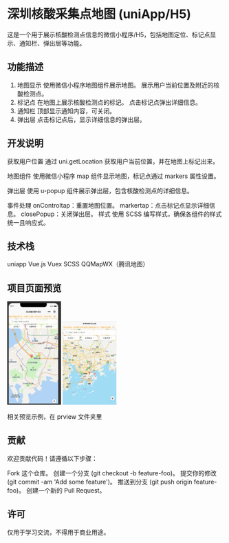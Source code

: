 # 深圳核酸采集点地图 (uniApp/H5)

这是一个用于展示核酸检测点信息的微信小程序/H5，包括地图定位、标记点显示、通知栏、弹出层等功能。

## 功能描述
1. 地图显示
使用微信小程序地图组件展示地图。
展示用户当前位置及附近的核酸检测点。
2. 标记点
在地图上展示核酸检测点的标记。
点击标记点弹出详细信息。
3. 通知栏
顶部显示通知内容，可关闭。
4. 弹出层
点击标记点后，显示详细信息的弹出层。

## 开发说明
获取用户位置
通过 uni.getLocation 获取用户当前位置，并在地图上标记出来。

地图组件
使用微信小程序 map 组件显示地图，标记点通过 markers 属性设置。

弹出层
使用 u-popup 组件展示弹出层，包含核酸检测点的详细信息。

事件处理
onControltap：重置地图位置。
markertap：点击标记点显示详细信息。
closePopup：关闭弹出层。
样式
使用 SCSS 编写样式，确保各组件的样式统一且响应式。

## 技术栈
uniapp
Vue.js
Vuex
SCSS
QQMapWX（腾讯地图）


## 项目页面预览

<img src="./prview/Snipaste_2024-07-13_16-48-09.png" alt="./prview/Snipaste_2024-07-13_16-48-09" style="width: 125px;" />

<img src="./prview/Snipaste_2024-07-13_16-40-02.png" alt="./prview/Snipaste_2024-07-13_16-48-09" style="width: 125px;" />


相关预览示例，在 prview 文件夹里


## 贡献
欢迎贡献代码！请遵循以下步骤：

Fork 这个仓库。
创建一个分支 (git checkout -b feature-foo)。
提交你的修改 (git commit -am 'Add some feature')。
推送到分支 (git push origin feature-foo)。
创建一个新的 Pull Request。

## 许可
仅用于学习交流，不得用于商业用途。